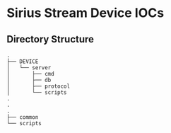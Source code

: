 # Sirius Stream Device IOCs
## Directory Structure
```
.
├── DEVICE
│   └── server
│       ├── cmd
│       ├── db
│       ├── protocol
│       └── scripts
.
.
.
├── common
└── scripts

```
